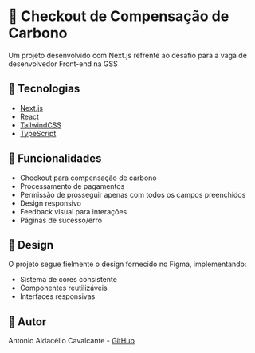 # 🌳 Checkout de Compensação de Carbono

Um projeto desenvolvido com Next.js refrente ao desafio para a vaga de desenvolvedor Front-end na GSS

## 🚀 Tecnologias

- [Next.js](https://nextjs.org/)
- [React](https://reactjs.org/)
- [TailwindCSS](https://tailwindcss.com/)
- [TypeScript](https://www.typescriptlang.org/)


## 📱 Funcionalidades

- Checkout para compensação de carbono
- Processamento de pagamentos
- Permissão de prosseguir apenas com todos os campos preenchidos
- Design responsivo
- Feedback visual para interações
- Páginas de sucesso/erro

## 🎨 Design

O projeto segue fielmente o design fornecido no Figma, implementando:
- Sistema de cores consistente
- Componentes reutilizáveis
- Interfaces responsivas

## 👥 Autor

Antonio Aldacélio Cavalcante - [GitHub](https://github.com/Aldacelio)